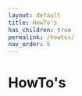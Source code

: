 ```yaml
---
layout: default
title: HowTo's
has_children: true
permalink: /howtos/
nav_order: 5
---
```


# HowTo's

